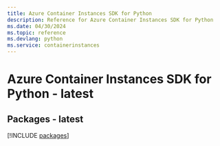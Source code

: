 ```yaml
---
title: Azure Container Instances SDK for Python
description: Reference for Azure Container Instances SDK for Python
ms.date: 04/30/2024
ms.topic: reference
ms.devlang: python
ms.service: containerinstances
---
```

# Azure Container Instances SDK for Python - latest
## Packages - latest
[!INCLUDE [packages](container-instances-index.md)]